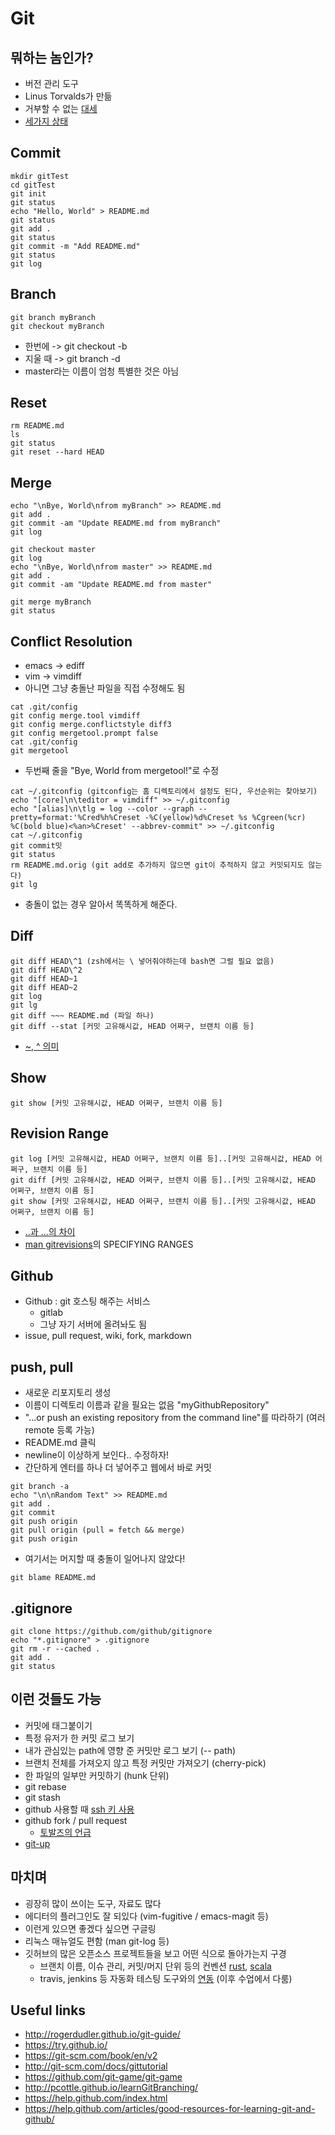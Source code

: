 # Git #
## 뭐하는 놈인가? ##
- 버전 관리 도구
- Linus Torvalds가 만듦
- 거부할 수 없는 [대세](https://www.google.com/trends/explore#q=%2Fm%2F012ct9%2C%20%2Fm%2F05vqwg%2C%20%2Fm%2F08441_&cmpt=q&tz=Etc%2FGMT-9)
- [세가지 상태](https://git-scm.com/book/en/v2/Getting-Started-Git-Basics#The-Three-States)

## Commit ##
~~~
mkdir gitTest
cd gitTest
git init
git status
echo "Hello, World" > README.md
git status
git add .
git status
git commit -m "Add README.md"
git status
git log  
~~~

## Branch ##
~~~
git branch myBranch
git checkout myBranch 
~~~
- 한번에 -> git checkout -b
- 지울 때 -> git branch -d
- master라는 이름이 엄청 특별한 것은 아님

## Reset ##
~~~
rm README.md
ls
git status
git reset --hard HEAD
~~~

## Merge ##
~~~
echo "\nBye, World\nfrom myBranch" >> README.md
git add .
git commit -am "Update README.md from myBranch"
git log

git checkout master
git log
echo "\nBye, World\nfrom master" >> README.md
git add .
git commit -am "Update README.md from master"

git merge myBranch
git status
~~~

## Conflict Resolution ##
- emacs -> ediff
- vim -> vimdiff
- 아니면 그냥 충돌난 파일을 직접 수정해도 됨

~~~
cat .git/config
git config merge.tool vimdiff
git config merge.conflictstyle diff3
git config mergetool.prompt false
cat .git/config
git mergetool
~~~
- 두번째 줄을 "Bye, World from mergetool!"로 수정
~~~
cat ~/.gitconfig (gitconfig는 홈 디렉토리에서 설정도 된다, 우선순위는 찾아보기)
echo "[core]\n\teditor = vimdiff" >> ~/.gitconfig
echo "[alias]\n\tlg = log --color --graph --pretty=format:'%Cred%h%Creset -%C(yellow)%d%Creset %s %Cgreen(%cr) %C(bold blue)<%an>%Creset' --abbrev-commit" >> ~/.gitconfig
cat ~/.gitconfig
git commit밋
git status
rm README.md.orig (git add로 추가하지 않으면 git이 추적하지 않고 커밋되지도 않는다)
git lg
~~~
- 충돌이 없는 경우 알아서 똑똑하게 해준다.

## Diff ##
~~~
git diff HEAD\^1 (zsh에서는 \ 넣어줘야하는데 bash면 그럴 필요 없음)
git diff HEAD\^2 
git diff HEAD~1
git diff HEAD~2
git log 
git lg
git diff ~~~ README.md (파일 하나)
git diff --stat [커밋 고유해시값, HEAD 어쩌구, 브랜치 이름 등]
~~~
- [~, ^ 의미](http://stackoverflow.com/questions/2221658/whats-the-difference-between-head-and-head-in-git)

## Show ##
~~~
git show [커밋 고유해시값, HEAD 어쩌구, 브랜치 이름 등]
~~~

## Revision Range ##
~~~
git log [커밋 고유해시값, HEAD 어쩌구, 브랜치 이름 등]..[커밋 고유해시값, HEAD 어쩌구, 브랜치 이름 등]
git diff [커밋 고유해시값, HEAD 어쩌구, 브랜치 이름 등]..[커밋 고유해시값, HEAD 어쩌구, 브랜치 이름 등]
git show [커밋 고유해시값, HEAD 어쩌구, 브랜치 이름 등]..[커밋 고유해시값, HEAD 어쩌구, 브랜치 이름 등]
~~~
- [..과 ...의 차이](http://stackoverflow.com/questions/462974/what-are-the-differences-between-double-dot-and-triple-dot-in-git-com)
- [man gitrevisions](https://www.kernel.org/pub/software/scm/git/docs/gitrevisions.html)의 SPECIFYING RANGES

## Github ##
- Github : git 호스팅 해주는 서비스
  - gitlab
  - 그냥 자기 서버에 올려놔도 됨
- issue, pull request, wiki, fork, markdown

## push, pull ##
- 새로운 리포지토리 생성
- 이름이 디렉토리 이름과 같을 필요는 없음 "myGithubRepository"
- "…or push an existing repository from the command line"를 따라하기 (여러 remote 등록 가능)
- README.md 클릭
- newline이 이상하게 보인다.. 수정하자!
- 간단하게 엔터를 하나 더 넣어주고 웹에서 바로 커밋
~~~
git branch -a
echo "\n\nRandom Text" >> README.md 
git add . 
git commit
git push origin
git pull origin (pull = fetch && merge)
git push origin
~~~
- 여기서는 머지할 때 충돌이 일어나지 않았다!
~~~
git blame README.md
~~~

## .gitignore ##
~~~
git clone https://github.com/github/gitignore
echo "*.gitignore" > .gitignore
git rm -r --cached .
git add .
git status
~~~

## 이런 것들도 가능 ##
- 커밋에 태그붙이기
- 특정 유저가 한 커밋 로그 보기
- 내가 관심있는 path에 영향 준 커밋만 로그 보기 (-- path)
- 브랜치 전체를 가져오지 않고 특정 커밋만 가져오기 (cherry-pick)
- 한 파일의 일부만 커밋하기 (hunk 단위)
- git rebase
- git stash
- github 사용할 때 [ssh 키 사용](https://help.github.com/articles/generating-ssh-keys/)
- github fork / pull request
  - [토발즈의 언급](https://github.com/torvalds/linux/pull/17#issuecomment-5654674)
- [git-up](https://github.com/aanand/git-up)

## 마치며 ##
- 굉장히 많이 쓰이는 도구, 자료도 많다
- 에디터의 플러그인도 잘 되있다 (vim-fugitive / emacs-magit 등)
- 이런게 있으면 좋겠다 싶으면 구글링
- 리눅스 매뉴얼도 편함 (man git-log 등)
- 깃허브의 많은 오픈소스 프로젝트들을 보고 어떤 식으로 돌아가는지 구경
  - 브랜치 이름, 이슈 관리, 커밋/머지 단위 등의 컨벤션 [rust](https://github.com/rust-lang/rust/blob/master/CONTRIBUTING.md), [scala](https://github.com/scala/scala/blob/2.11.x/CONTRIBUTING.md)
  - travis, jenkins 등 자동화 테스팅 도구와의 [연동](https://github.com/rust-lang/rust/pulls) (이후 수업에서 다룸)
  
## Useful links ##
- http://rogerdudler.github.io/git-guide/
- https://try.github.io/
- https://git-scm.com/book/en/v2
- http://git-scm.com/docs/gittutorial
- https://github.com/git-game/git-game
- http://pcottle.github.io/learnGitBranching/
- https://help.github.com/index.html
- https://help.github.com/articles/good-resources-for-learning-git-and-github/

